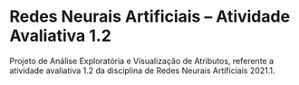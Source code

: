 # Redes Neurais Artificiais – Atividade Avaliativa 1.2

Projeto de Análise Exploratória e Visualização de Atributos, referente a atividade avaliativa 1.2 da disciplina de Redes Neurais Artificiais 2021.1.

